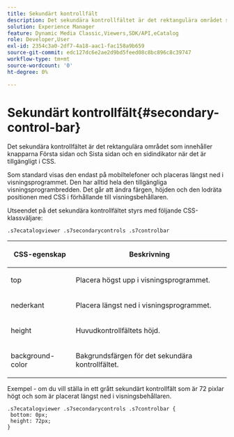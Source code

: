 ```yaml
---
title: Sekundärt kontrollfält
description: Det sekundära kontrollfältet är det rektangulära området som innehåller knapparna Första sidan och Sista sidan och en sidindikator när det är tillgängligt i CSS.
solution: Experience Manager
feature: Dynamic Media Classic,Viewers,SDK/API,eCatalog
role: Developer,User
exl-id: 2354c3a0-2df7-4a18-aac1-fac158a9b659
source-git-commit: edc127dc6e2ae2d9bd5feed08c8bc896c8c39747
workflow-type: tm+mt
source-wordcount: '0'
ht-degree: 0%

---
```


# Sekundärt kontrollfält{#secondary-control-bar}

Det sekundära kontrollfältet är det rektangulära området som innehåller knapparna Första sidan och Sista sidan och en sidindikator när det är tillgängligt i CSS.

Som standard visas den endast på mobiltelefoner och placeras längst ned i visningsprogrammet. Den har alltid hela den tillgängliga visningsprogrambredden. Det går att ändra färgen, höjden och den lodräta positionen med CSS i förhållande till visningsbehållaren.

Utseendet på det sekundära kontrollfältet styrs med följande CSS-klassväljare:

`.s7ecatalogviewer .s7secondarycontrols .s7controlbar`

<table id="table_2C8D322F57114A72B43053CB4539C65C"> 
 <thead> 
  <tr> 
   <th colname="col1" class="entry"> <p> CSS-egenskap </p> </th> 
   <th colname="col2" class="entry"> <p>Beskrivning </p> </th> 
  </tr> 
 </thead>
 <tbody> 
  <tr> 
   <td colname="col1"> <p> <span class="codeph"> top </span> </p> </td> 
   <td colname="col2"> <p>Placera högst upp i visningsprogrammet. </p> </td> 
  </tr> 
  <tr> 
   <td colname="col1"> <p> <span class="codeph"> nederkant </span> </p> </td> 
   <td colname="col2"> <p>Placera längst ned i visningsprogrammet. </p> </td> 
  </tr> 
  <tr> 
   <td colname="col1"> <p> <span class="codeph"> height </span> </p> </td> 
   <td colname="col2"> <p>Huvudkontrollfältets höjd. </p> </td> 
  </tr> 
  <tr> 
   <td colname="col1"> <p> <span class="codeph"> background-color </span> </p> </td> 
   <td colname="col2"> <p>Bakgrundsfärgen för det sekundära kontrollfältet. </p> </td> 
  </tr> 
 </tbody> 
</table>

Exempel - om du vill ställa in ett grått sekundärt kontrollfält som är 72 pixlar högt och som är placerat längst ned i visningsbehållaren.

```
.s7ecatalogviewer .s7secondarycontrols .s7controlbar {  
 bottom: 0px; 
 height: 72px; 
}
```

